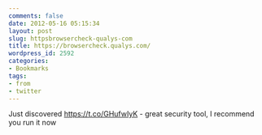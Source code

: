 ```yaml
---
comments: false
date: 2012-05-16 05:15:34
layout: post
slug: httpsbrowsercheck-qualys-com
title: https://browsercheck.qualys.com/
wordpress_id: 2592
categories:
- Bookmarks
tags:
- from
- twitter
---
```


Just discovered https://t.co/GHufwIyK - great security tool, I recommend you run it now
